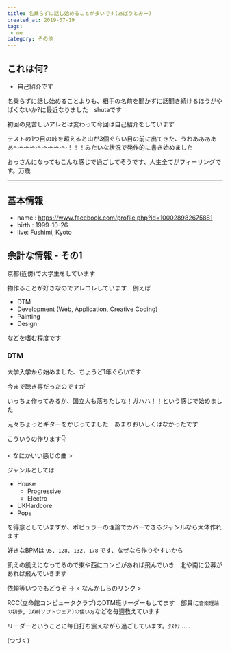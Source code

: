 ```yaml
---
title: 名乗らずに話し始めることが多いです(あばうとみー)
created_at: 2019-07-19
tags: 
 - me
category: その他
---
```

## これは何?


- 自己紹介です


名乗らずに話し始めることよりも、相手の名前を聞かずに話聞き続けるほうがやばくないか?に最近なりました　shutaです

初回の見苦しいアレとは変わって今回は自己紹介をしています

テストの1つ目の峠を超えると山が3個ぐらい目の前に出てきた、うわあああああ〜〜〜〜〜〜〜〜〜！！！みたいな状況で発作的に書き始めました

おっさんになってもこんな感じで過ごしてそうです、人生全てがフィーリングです。万歳

---

## 基本情報


- name : <https://www.facebook.com/profile.php?id=100028982675881>
- birth : 1999-10-26
- live: Fushimi, Kyoto


## 余計な情報 - その1

京都(近傍)で大学生をしています

物作ることが好きなのでアレコレしています　例えば


- DTM
- Development (Web, Application, Creative Coding)
- Painting
- Design


などを嗜む程度です

<!-- こちらを覗いてみてください >> <https://did0es.me/garelly> -->

### **DTM**

大学入学から始めました、ちょうど1年ぐらいです

今まで聴き専だったのですが

いっちょ作ってみるか、国立大も落ちたしな！ガハハ！！という感じで始めました

元々ちょっとギターをかじってました　あまりおいしくはなかったです

こういうの作ります👇

< なにかいい感じの曲 >

ジャンルとしては


- House
  - Progressive
  - Electro
- UKHardcore
- Pops


を得意としていますが、ポピュラーの理論でカバーできるジャンルなら大体作れます

好きなBPMは `95, 128, 132, 178` です、なぜなら作りやすいから

飢えの飢えになってるので東や西にコンピがあれば飛んでいき　北や南に公募があれば飛んでいきます

依頼等いつでもどうぞ → < なんかしらのリンク >

RCC(立命館コンピュータクラブ)のDTM班リーダーもしてます　部員に`音楽理論の初歩, DAW(ソフトウェア)の使い方`などを毎週教えています

リーダーということに毎日打ち震えながら過ごしています。ﾀｽｹﾃ......

(つづく)

<!-- ### **Development**

発想で殴るというアレではなく、地道にコードを書いてものを作っている人もしています -->